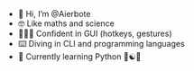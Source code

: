 - 👋 Hi, I’m @Aierbote
- 🤓 Like maths and science
- 👨🏻‍💻 Confident in GUI (hotkeys, gestures)
- ⌨️ Diving in CLI and programming languages 
- 🌱 Currently learning Python 💙☯💛


<!---
Aierbote/Aierbote is a ✨ special ✨ repository because its `README.md` (this file) appears on your GitHub profile.
You can click the Preview link to take a look at your changes.
--->
